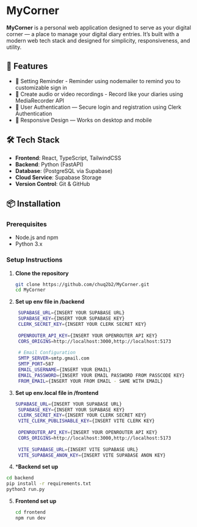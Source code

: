 # MyCorner

**MyCorner** is a personal web application designed to serve as your digital corner — a place to manage your digital diary entries. It’s built with a modern web tech stack and designed for simplicity, responsiveness, and utility.

## 🚀 Features

- 📝 Setting Reminder - Reminder using nodemailer to remind you to customizable sign in
- 📁 Create audio or video recordings - Record like your diaries using MediaRecorder API
- 🔐 User Authentication — Secure login and registration using Clerk Authentication
- 📱 Responsive Design — Works on desktop and mobile

## 🛠 Tech Stack

- **Frontend**: React, TypeScript, TailwindCSS
- **Backend**: Python (FastAPI)
- **Database**: (PostgreSQL via Supabase)
- **Cloud Service**: Supabase Storage
- **Version Control**: Git & GitHub

## 📦 Installation

### Prerequisites

- Node.js and npm
- Python 3.x

### Setup Instructions

1. **Clone the repository**
   ```bash
   git clone https://github.com/chuq2b2/MyCorner.git
   cd MyCorner

2. **Set up env file in /backend**
   ```bash
    SUPABASE_URL={INSERT YOUR SUPABASE URL}
    SUPABASE_KEY={INSERT YOUR SUPABASE KEY}
    CLERK_SECRET_KEY={INSERT YOUR CLERK SECRET KEY}
    
    OPENROUTER_API_KEY={INSERT YOUR OPENROUTER API KEY}
    CORS_ORIGINS=http://localhost:3000,http://localhost:5173
    
    # Email Configuration
    SMTP_SERVER=smtp.gmail.com
    SMTP_PORT=587
    EMAIL_USERNAME={INSERT YOUR EMAIL}
    EMAIL_PASSWORD={INSERT YOUR EMAIL PASSWORD FROM PASSCODE KEY}
    FROM_EMAIL={INSERT YOUR FROM EMAIL - SAME WITH EMAIL}

3. **Set up env.local file in /frontend**
   ```bash
   SUPABASE_URL={INSERT YOUR SUPABASE URL}
    SUPABASE_KEY={INSERT YOUR SUPABASE KEY}
    CLERK_SECRET_KEY={INSERT YOUR CLERK SECRET KEY}
    VITE_CLERK_PUBLISHABLE_KEY={INSERT VITE CLERK KEY}
    
    OPENROUTER_API_KEY={INSERT YOUR OPENROUTER API KEY}
    CORS_ORIGINS=http://localhost:3000,http://localhost:5173
    
    VITE_SUPABASE_URL={INSERT VITE SUPABASE URL}
    VITE_SUPABASE_ANON_KEY={INSERT VITE SUPABASE ANON KEY}
4. ***Backend set up**
  ```bash
  cd backend
  pip install -r requirements.txt
  python3 run.py
  ```

5. **Frontend set up**
   ```bash
   cd frontend
   npm run dev
   




   
